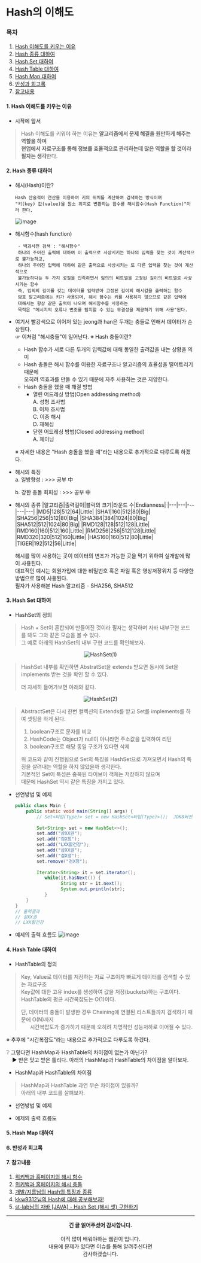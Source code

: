 # Hash의 이해도
### 목차
 1. [Hash 이해도를 키우는 이유](https://github.com/hongcoding94/Daily-Coding-Test-java/blob/main/%EC%95%8C%EA%B3%A0%EB%A6%AC%EC%A6%98%20%ED%9A%8C%EA%B3%A0%EB%A1%9D/Hash%EC%9D%98%20%EC%9D%B4%ED%95%B4%EB%8F%84.md#1-hash-%EC%9D%B4%ED%95%B4%EB%8F%84%EB%A5%BC-%ED%82%A4%EC%9A%B0%EB%8A%94-%EC%9D%B4%EC%9C%A0)
 2. [Hash 종류 대하여](https://github.com/hongcoding94/Daily-Coding-Test-java/blob/main/%EC%95%8C%EA%B3%A0%EB%A6%AC%EC%A6%98%20%ED%9A%8C%EA%B3%A0%EB%A1%9D/Hash%EC%9D%98%20%EC%9D%B4%ED%95%B4%EB%8F%84.md#2-hash-%EC%A2%85%EB%A5%98-%EB%8C%80%ED%95%98%EC%97%AC)
 3. [Hash Set 대하여](https://github.com/hongcoding94/Daily-Coding-Test-java/blob/main/%EC%95%8C%EA%B3%A0%EB%A6%AC%EC%A6%98%20%ED%9A%8C%EA%B3%A0%EB%A1%9D/Hash%EC%9D%98%20%EC%9D%B4%ED%95%B4%EB%8F%84.md#2-hash-%EC%A2%85%EB%A5%98-%EB%8C%80%ED%95%98%EC%97%AC)
 4. [Hash Table 대하여](https://github.com/hongcoding94/Daily-Coding-Test-java/blob/main/%EC%95%8C%EA%B3%A0%EB%A6%AC%EC%A6%98%20%ED%9A%8C%EA%B3%A0%EB%A1%9D/Hash%EC%9D%98%20%EC%9D%B4%ED%95%B4%EB%8F%84.md#2-hash-%EC%A2%85%EB%A5%98-%EB%8C%80%ED%95%98%EC%97%AC)
 5. [Hash Map 대하여](https://github.com/hongcoding94/Daily-Coding-Test-java/blob/main/%EC%95%8C%EA%B3%A0%EB%A6%AC%EC%A6%98%20%ED%9A%8C%EA%B3%A0%EB%A1%9D/Hash%EC%9D%98%20%EC%9D%B4%ED%95%B4%EB%8F%84.md#2-hash-%EC%A2%85%EB%A5%98-%EB%8C%80%ED%95%98%EC%97%AC)
 6. [반성과 회고록](https://github.com/hongcoding94/Daily-Coding-Test-java/blob/main/%EC%95%8C%EA%B3%A0%EB%A6%AC%EC%A6%98%20%ED%9A%8C%EA%B3%A0%EB%A1%9D/Hash%EC%9D%98%20%EC%9D%B4%ED%95%B4%EB%8F%84.md#2-hash-%EC%A2%85%EB%A5%98-%EB%8C%80%ED%95%98%EC%97%AC)
 7. [참고내용](https://github.com/hongcoding94/Daily-Coding-Test-java/blob/main/%EC%95%8C%EA%B3%A0%EB%A6%AC%EC%A6%98%20%ED%9A%8C%EA%B3%A0%EB%A1%9D/Hash%EC%9D%98%20%EC%9D%B4%ED%95%B4%EB%8F%84.md#2-hash-%EC%A2%85%EB%A5%98-%EB%8C%80%ED%95%98%EC%97%AC)

#### 1. Hash 이해도를 키우는 이유

 - 시작에 앞서
 > Hash 이해도를 키워야 하는 이유는 <b>알고리즘에서 문제 해결을 원만하게 해주는 역할을 하며<br/>
 > 현업에서 자료구조를 통해 정보를 효율적으로 관리하는데 많은 역할을 할 것이라 필자는 생각</b>한다.
#### 2. Hash 종류 대하여

 - 해시(Hash)이란?
   ```text
   Hash 산술적이 연산을 이용하여 키의 위치를 계산하여 검색하는 방식이며
   "키(key) 값(value)을 원소 위치로 변환하는 함수를 해시함수(Hash Function)"이라 한다.
   ```
 
   ![image](https://user-images.githubusercontent.com/66407386/180723497-f59d43b6-eb74-4fdc-9960-5b9976aac80d.png)

 - 해시함수(hash function)
   ```text
    - 백과사전 검색 : "해시함수"
    하나의 주어진 출력에 대하여 이 출력으로 사상시키는 하나의 입력을 찾는 것이 계산적으로 불가능하고,
    하나의 주어진 입력에 대하여 같은 출력으로 사상시키는 또 다른 입력을 찾는 것이 계산적으로
    불가능하다는 두 가지 성질을 만족하면서 임의의 비트열을 고정된 길이의 비트열로 사상시키는 함수
    즉, 임의의 길이를 갖는 데이터를 입력받아 고정된 길이의 해시값을 출력하는 함수
    암호 알고리즘에는 키가 사용되며, 해시 함수는 키를 사용하지 않으므로 같은 입력에 
    대해서는 항상 같은 출력이 나오며 해시함수를 사용하는 
    목적은 "메시지의 오류나 변조를 탐지할 수 있는 무결성을 제공하기 위해 사용"된다.
   ```

 - 여기서 빨강색으로 이어저 있는 jeong과 han은 두개는 충돌로 인해서 데이터가 손상된다.<br/>
  ☞ 이처럼 "해시충돌"이 일어난다.
   ※ Hash 충돌이란?<br/>
      - Hash 함수가 서로 다른 두개의 입력값에 대해 동일한 출려값을 내는 상황을 의미
      - Hash 충돌은 해시 함수를 이용한 자료구조나 알고리즘의 효율성을 떨어트리기 때문에<br/>
      오히려 역효과를 만들 수 있기 때문에 자주 사용하는 것은 지양한다.
      - Hash 충돌을 했을 때 해결 방법 
        - 열린 어드레싱 방법(Open addressing method)<br/>
            A. 성형 조사법<br/>
            B. 이차 조사법<br/>
            C. 이중 해시<br/>
            D. 재해싱<br/>
        - 닫힌 어드레싱 방법(Closed addressing method)<br/>
            A. 체이닝<br/>

    ※ 자세한 내용은 "Hash 충돌을 했을 때"라는  내용으로 추가적으로 다루도록 하겠다.

 - 해시의 특징<br/>
   a. 일방향성 : >>> 공부 中 <br/>
   
   b. 강한 충돌 회피성 : >>> 공부 中 <br/>

 - 해시의 종류
   |알고리즘|출력길이|블럭의 크기|라운드 수|Endianness|
   |---|---|---|---|---|
   |MD5|128|512|64|Little|
   |SHA1|160|512|80|Big|
   |SHA256|256|512|80|Big|
   |SHA384|384|1024|80|Big|
   |SHA512|512|1024|80|Big|
   |RMD128|128|512|128|Little|
   |RMD160|160|512|160|Little|
   |RMD256|256|512|128|Little|
   |RMD320|320|512|160|Little|
   |HAS160|160|512|80|Little|
   |TIGER|192|512|56|Little|
   
   해시를 많이 사용하는 곳이 데이터의 변조가 가능한 곳을 막기 위하여 실개발에 많이 사용된다.<br/>
   대표적인 예시는 회원가입에 대한 비밀번호 혹은 파일 혹은 영상저장위치 등 다양한 방법으로 많이 사용된다.<br/>
   필자가 사용해본 Hash 알고리즘 - SHA256, SHA512
  
#### 3. Hash Set 대하여

   - HashSet의 정의
   > Hash + Set이 혼합되어 만들어진 것이라 필자는 생각하며 자바 내부구현 코드를 봐도 그와 같은 모습을 볼 수 있다.<br/>
   > 그 예로 아래의 HashSet의 내부 구현 코드를 확인해보자.

<div align="center">   
 
   ![HashSet(1)](https://user-images.githubusercontent.com/66407386/181668628-cc46e7d8-c187-4a72-aa96-8c892d824f0f.png)
 
</div>

   > HashSet 내부를 확인하면 AbstratSet<E>을 extends 받으면 동시에 Set을 implements 받는 것을 확인 할 수 있다.<br/>
   > 
   > 더 자세히 들어가보면 아래와 같다.
 
<div align="center">   
 
 ![HashSet(2)](https://user-images.githubusercontent.com/66407386/181668651-db4811cd-a626-4d92-b7ae-a347109a5097.png)
 
</div> 
 
   > AbstractSet은 다시 한번 컬렉션의 Extends를 받고 Set를 implements를 하여 셋팅을 하게 된다.<br/>
   > 1. boolean구조로 문자를 비교<br/>
   > 2. HashCode는 Object가 null이 아니라면 주소값을 입력하여 리턴<br/>
   > 3. boolean구조로 해당 동일 구조가 있다면 삭제<br/>
   > 
   > 위 코드와 같이 진행됨으로 Set의 특징을 HashSet으로 가져오면서 Hash의 특징을 살려내는 역할을 하지 않았을까 생각한다.<br/>
   > 기본적인 Set이 특성은 중복된 타이브이 객체는 저장하지 않으며<br/>
   > 때문에 HashSet 역시 같은 특징을 가지고 있다.    
   
- 선언방법 및 예제
    ```java
    public class Main {
        public static void main(String[] args) {
            // Set<타입(Type)> set = new HashSet<타입(Type)>();  JDK8버전 이후 부터 "new HashSet<>();"으로 지정하더라도 타입이 자동으로 입력된다.
            
            Set<String> set = new HashSet<>();
            set.add("삼XX권");
            set.add("검X청");
            set.add("LXX활건강");
            set.add("삼XX권");
            set.add("검X청");
            set.remove("검X청");
            
            Iterator<String> it = set.iterator();
    	       while(it.hasNext()) {
    		         String str = it.next();
    		         System.out.println(str);
    	       }
        }
    }
    // 출력결과 
    // 삼XX권 
    // LXX활건강
    ```
 - 예제의 출력 흐름도
   ![image](https://user-images.githubusercontent.com/66407386/181683699-c23697cd-05c1-4f8d-9725-2e8077f5c00a.png)

#### 4. Hash Table 대하여

 - HashTable의 정의
 > Key, Value로 데이터를 저장하는 자료 구조이자 빠르게 데이터를 검색할 수 있는 자료구조<br/>
 > Key값에 대한 고유 index를 생성하여 값을 저장(buckets)하는 구조이다.<br/>
 > HashTable의 평균 시간복잡도는 O(1)이다.<br/>
 >
 > 단, 데이터의 충돌이 발생한 경우 Chaining에 연결된 리스트들까지 검색하기 때문에 O(N)까지<br/>
 > &nbsp; &nbsp; &nbsp; 시간복잡도가 증가하기 때문에 오히려 치명적인 성능저하로 이어질 수 있다.
 
  ※ 추후에 "시간복잡도"라는 내용으로 추가적으로 다루도록 하겠다.
 
 ❔ 그렇다면 HashMap과 HashTable의 차이점이 없는가 아닌가? <br/>
 &nbsp; &nbsp; ▶ 반은 맞고 받은 틀리다. 아래의 HashMap과 HashTable의 차이점을 알아보자.<br/>
 
 - HashMap과 HashTable의 차이점
 > HashMap과 HashTable 과연 무슨 차이점이 있을까?<br/>
 > 아래의 내부 코드를 살펴보자.
 > 
 
 - 선언방법 및 예제
 
 - 예제의 출력 흐름도


#### 5. Hash Map 대하여



#### 6. 반성과 회고록



#### 7. 참고내용
 1. [위키백과 홈페이지의 해시 함수](https://ko.wikipedia.org/wiki/%ED%95%B4%EC%8B%9C_%ED%95%A8%EC%88%98)
 2. [위키백과 홈페이지의 해시 충돌](https://ko.wikipedia.org/wiki/%ED%95%B4%EC%8B%9C_%EC%B6%A9%EB%8F%8C)
 3. [개발/지름님의 Hash의 특징과 종류](https://tertis.tistory.com/entry/HASH%EC%9D%98-%ED%8A%B9%EC%A7%95%EA%B3%BC-%EC%A2%85%EB%A5%98)
 4. [kkw9312님의 Hash에 대해 공부해보자!](https://velog.io/@kkw9312/javaHash)
 5. [st-lab님의 자바 [JAVA] - Hash Set (해시 셋) 구현하기](https://st-lab.tistory.com/240)
 
---
<div align="center">
  <b>긴 글 읽어주셨어 감사합니다.</b><br/><br/>
  아직 많이 배워야하는 웹린이 입니다.<br/>
  내용에 문제가 있다면 이슈를 통해 알려주신다면 <br>
  감사하겠습니다.
 </div>
